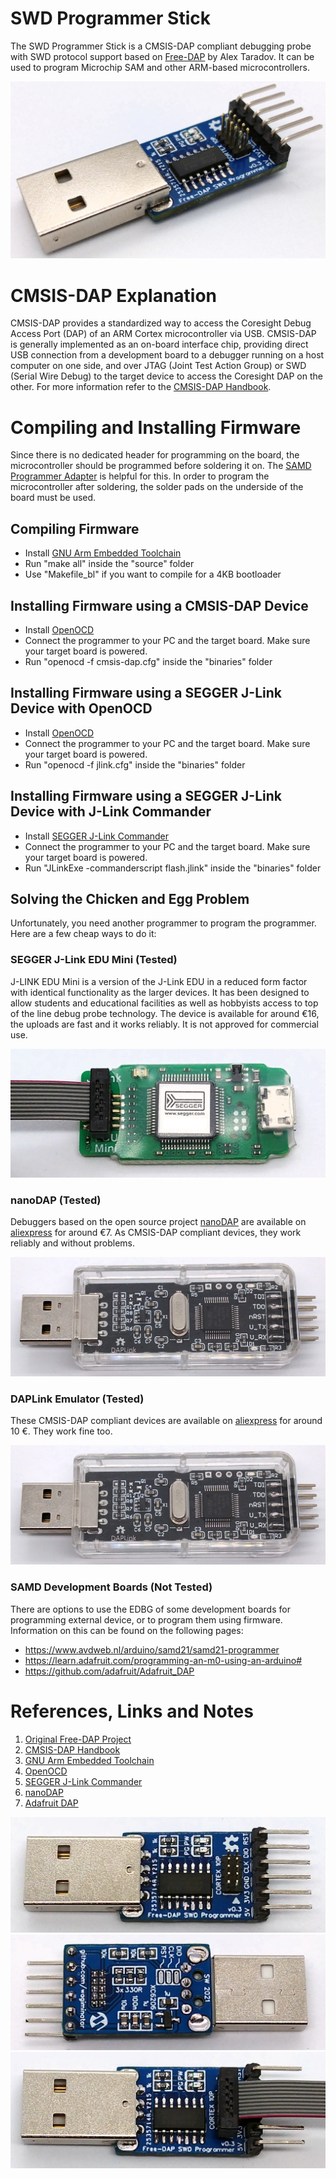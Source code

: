 # SWD Programmer Stick
The SWD Programmer Stick is a CMSIS-DAP compliant debugging probe with SWD protocol support based on [Free-DAP](https://github.com/ataradov/free-dap) by Alex Taradov. It can be used to program Microchip SAM and other ARM-based microcontrollers.

![SWD_Programmer_Stick_pic1.jpg](https://raw.githubusercontent.com/wagiminator/SAMD-Development-Boards/main/SWD_Programmer_Stick/documentation/SWD_Programmer_Stick_pic1.jpg)

# CMSIS-DAP Explanation
CMSIS-DAP provides a standardized way to access the Coresight Debug Access Port (DAP) of an ARM Cortex microcontroller via USB. CMSIS-DAP is generally implemented as an on-board interface chip, providing direct USB connection from a development board to a debugger running on a host computer on one side, and over JTAG (Joint Test Action Group) or SWD (Serial Wire Debug) to the target device to access the Coresight DAP on the other. For more information refer to the [CMSIS-DAP Handbook](https://os.mbed.com/handbook/CMSIS-DAP).

# Compiling and Installing Firmware
Since there is no dedicated header for programming on the board, the microcontroller should be programmed before soldering it on. The [SAMD Programmer Adapter](https://github.com/wagiminator/SAMD-Development-Boards/tree/main/SAMD_Programmer_Adapter) is helpful for this. In order to program the microcontroller after soldering, the solder pads on the underside of the board must be used.

## Compiling Firmware
- Install [GNU Arm Embedded Toolchain](https://developer.arm.com/tools-and-software/open-source-software/developer-tools/gnu-toolchain/gnu-rm/downloads)
- Run "make all" inside the "source" folder
- Use "Makefile_bl" if you want to compile for a 4KB bootloader

## Installing Firmware using a CMSIS-DAP Device
- Install [OpenOCD](http://openocd.org/)
- Connect the programmer to your PC and the target board. Make sure your target board is powered.
- Run "openocd -f cmsis-dap.cfg" inside the "binaries" folder

## Installing Firmware using a SEGGER J-Link Device with OpenOCD
- Install [OpenOCD](http://openocd.org/)
- Connect the programmer to your PC and the target board. Make sure your target board is powered.
- Run "openocd -f jlink.cfg" inside the "binaries" folder

## Installing Firmware using a SEGGER J-Link Device with J-Link Commander
- Install [SEGGER J-Link Commander](http://www.segger.com/download-jlink.html)
- Connect the programmer to your PC and the target board. Make sure your target board is powered.
- Run "JLinkExe -commanderscript flash.jlink" inside the "binaries" folder

## Solving the Chicken and Egg Problem
Unfortunately, you need another programmer to program the programmer. Here are a few cheap ways to do it:

### SEGGER J-Link EDU Mini (Tested)
J-LINK EDU Mini is a version of the J-Link EDU in a reduced form factor with identical functionality as the larger devices. It has been designed to allow students and educational facilities as well as hobbyists access to top of the line debug probe technology. The device is available for around €16, the uploads are fast and it works reliably. It is not approved for commercial use.

![SWD_segger.jpg](https://raw.githubusercontent.com/wagiminator/SAMD-Development-Boards/main/SWD_Programmer_Stick/documentation/SWD_segger.jpg)

### nanoDAP (Tested)
Debuggers based on the open source project [nanoDAP](https://github.com/wuxx/nanoDAP) are available on [aliexpress](https://aliexpress.com/wholesale?SearchText=cmsis-dap+daplink) for around €7. As CMSIS-DAP compliant devices, they work reliably and without problems.

![SWD_nanoDAP.jpg](https://raw.githubusercontent.com/wagiminator/SAMD-Development-Boards/main/SWD_Programmer_Stick/documentation/SWD_nanoDAP.jpg)

### DAPLink Emulator (Tested)
These CMSIS-DAP compliant devices are available on [aliexpress](https://aliexpress.com/wholesale?SearchText=cmsis-dap+daplink) for around 10 €. They work fine too.

![SWD_nanoDAP.jpg](https://raw.githubusercontent.com/wagiminator/SAMD-Development-Boards/main/SWD_Programmer_Stick/documentation/SWD_nanoDAP.jpg)

### SAMD Development Boards (Not Tested)
There are options to use the EDBG of some development boards for programming external device, or to program them using firmware. Information on this can be found on the following pages:
- https://www.avdweb.nl/arduino/samd21/samd21-programmer
- https://learn.adafruit.com/programming-an-m0-using-an-arduino#
- https://github.com/adafruit/Adafruit_DAP

# References, Links and Notes
1. [Original Free-DAP Project](https://github.com/ataradov/free-dap)
2. [CMSIS-DAP Handbook](https://os.mbed.com/handbook/CMSIS-DAP)
3. [GNU Arm Embedded Toolchain](https://developer.arm.com/tools-and-software/open-source-software/developer-tools/gnu-toolchain/gnu-rm/downloads)
4. [OpenOCD](http://openocd.org/)
5. [SEGGER J-Link Commander](http://www.segger.com/download-jlink.html)
6. [nanoDAP](https://github.com/wuxx/nanoDAP)
7. [Adafruit DAP](https://github.com/adafruit/Adafruit_DAP)

![SWD_Programmer_Stick_pic2.jpg](https://raw.githubusercontent.com/wagiminator/SAMD-Development-Boards/main/SWD_Programmer_Stick/documentation/SWD_Programmer_Stick_pic2.jpg)
![SWD_Programmer_Stick_pic3.jpg](https://raw.githubusercontent.com/wagiminator/SAMD-Development-Boards/main/SWD_Programmer_Stick/documentation/SWD_Programmer_Stick_pic3.jpg)
![SWD_Programmer_Stick_pic4.jpg](https://raw.githubusercontent.com/wagiminator/SAMD-Development-Boards/main/SWD_Programmer_Stick/documentation/SWD_Programmer_Stick_pic4.jpg)
